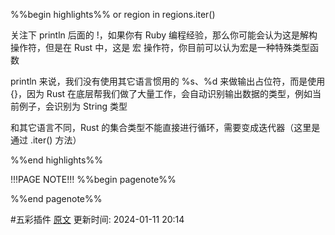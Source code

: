 %%begin highlights%%
or region in regions.iter()

关注下 println 后面的 !，如果你有 Ruby 编程经验，那么你可能会认为这是解构操作符，但是在 Rust 中，这是 宏 操作符，你目前可以认为宏是一种特殊类型函数

println 来说，我们没有使用其它语言惯用的 %s、%d 来做输出占位符，而是使用 {}，因为 Rust 在底层帮我们做了大量工作，会自动识别输出数据的类型，例如当前例子，会识别为 String 类型

和其它语言不同，Rust 的集合类型不能直接进行循环，需要变成迭代器（这里是通过 .iter() 方法）

%%end highlights%%

!!!PAGE NOTE!!!
%%begin pagenote%%

%%end pagenote%%

 #五彩插件 [原文](https://course.rs/first-try/hello-world.html)
更新时间: 2024-01-11 20:14
